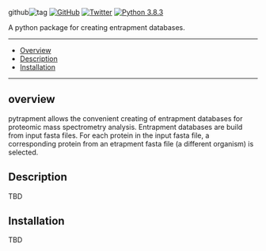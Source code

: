 github![tag](https://flat.badgen.net/github/tag/gieses/pytrapment)
[![GitHub](https://flat.badgen.net/github/license/gieses/pytrapment)](https://www.apache.org/licenses/LICENSE-2.0)
[![Twitter](https://flat.badgen.net/twitter/follow/SvenHGiese?icon=twitter)](https://twitter.com/SvenHGiese)
[![Python 3.8.3](https://img.shields.io/badge/python-3.8.3-blue.svg)](https://www.python.org/downloads/release/python-370/)


A python package for creating entrapment databases.

---

- [Overview](#overview)
- [Description](#Description)
- [Installation](#Installation)

---
## overview

pytrapment allows the convenient creating of entrapment databases for proteomic mass spectrometry analysis.
Entrapment databases are build from input fasta files. For each protein in the
input fasta file, a corresponding protein from an etrapment fasta file (a different organism)
is selected.  


## Description
TBD

## Installation
TBD